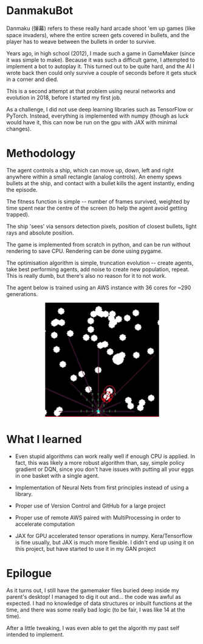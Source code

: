 # DanmakuBot

Danmaku (弹幕) refers to these really hard arcade shoot 'em up games (like space invaders), where the entire screen gets covered in bullets, and the player has to weave between the bullets in order to survive.

Years ago, in high school (2012), I made such a game in GameMaker (since it was simple to make). Because it was such a difficult game, I attempted to implement a bot to autoplay it. This turned out to be quite hard, and the AI I wrote back then could only survive a couple of seconds before it gets stuck in a corner and died.

This is a second attempt at that problem using neural networks and evolution in 2018, before I started my first job.

As a challenge, I did not use deep learning libraries such as TensorFlow or PyTorch. Instead, everything is implemented with numpy (though as luck would have it, this can now be run on the gpu with JAX with minimal changes).


# Methodology

The agent controls a ship, which can move up, down, left and right anywhere within a small rectangle (analog controls).  An enemy spews bullets at the ship, and contact with a bullet kills the agent instantly, ending the episode.

The fitness function is simple -- number of frames survived, weighted by time spent near the centre of the screen (to help the agent avoid getting trapped).

The ship 'sees' via sensors detection pixels, position of closest bullets, light rays and absolute position.

The game is implemented from scratch in python, and can be run without rendering to save CPU. Rendering can be done using pygame.

The optimisation algorithm is simple, truncation evolution -- create agents, take best performing agents, add noise to create new population, repeat. This is really dumb, but there's also no reason for it to not work.

The agent below is trained using an AWS instance with 36 cores for ~290 generations.

<p align="center">
  <img width="300" height="300" src="danmaku_generation_290.gif">
</p>

# What I learned

* Even stupid algorithms can work really well if enough CPU is applied. In fact, this was likely a more robust algorithm than, say, simple policy gradient or DQN, since you don't have issues with putting all your eggs in one basket with a single agent.

* Implementation of Neural Nets from first principles instead of using a library.

* Proper use of Version Control and GitHub for a large project

* Proper use of remote AWS paired with MultiProcessing in order to accelerate computation

* JAX for GPU accelerated tensor operations in numpy. Kera/Tensorflow is fine usually, but JAX is much more flexible. I didn't end up using it on this project, but have started to use it in my GAN project

# Epilogue

As it turns out, I still have the gamemaker files buried deep inside my parent's desktop! I managed to dig it out and... the code was awful as expected. I had no knowledge of data structures or inbuilt functions at the time, and there was some really bad logic (to be fair, I was like 14 at the time). 

After a little tweaking, I was even able to get the algorith my past self intended to implement.


<insert gif here>




